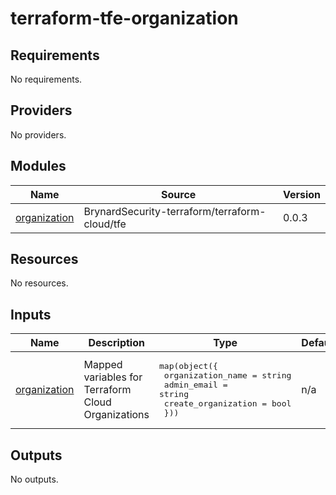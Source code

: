# terraform-tfe-organization

<!-- BEGINNING OF PRE-COMMIT-TERRAFORM DOCS HOOK -->
## Requirements

No requirements.

## Providers

No providers.

## Modules

| Name | Source | Version |
|------|--------|---------|
| <a name="module_organization"></a> [organization](#module\_organization) | BrynardSecurity-terraform/terraform-cloud/tfe | 0.0.3 |

## Resources

No resources.

## Inputs

| Name | Description | Type | Default | Required |
|------|-------------|------|---------|:--------:|
| <a name="input_organization"></a> [organization](#input\_organization) | Mapped variables for Terraform Cloud Organizations | <pre>map(object({<br>    organization_name   = string<br>    admin_email         = string<br>    create_organization = bool<br>  }))</pre> | n/a | yes |

## Outputs

No outputs.
<!-- END OF PRE-COMMIT-TERRAFORM DOCS HOOK -->
